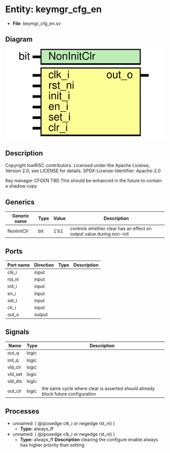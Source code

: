 # Entity: keymgr_cfg_en

- **File**: keymgr_cfg_en.sv
## Diagram

![Diagram](keymgr_cfg_en.svg "Diagram")
## Description

 Copyright lowRISC contributors.
 Licensed under the Apache License, Version 2.0, see LICENSE for details.
 SPDX-License-Identifier: Apache-2.0

 Key manager CFGEN
 TBD This should be enhanced in the future to contain a shadow copy

## Generics

| Generic name | Type | Value | Description                                                            |
| ------------ | ---- | ----- | ---------------------------------------------------------------------- |
| NonInitClr   | bit  | 1'b1  |  controls whether clear has an effect on output value during non-init  |
## Ports

| Port name | Direction | Type | Description |
| --------- | --------- | ---- | ----------- |
| clk_i     | input     |      |             |
| rst_ni    | input     |      |             |
| init_i    | input     |      |             |
| en_i      | input     |      |             |
| set_i     | input     |      |             |
| clr_i     | input     |      |             |
| out_o     | output    |      |             |
## Signals

| Name    | Type  | Description                                                                         |
| ------- | ----- | ----------------------------------------------------------------------------------- |
| out_q   | logic |                                                                                     |
| init_q  | logic |                                                                                     |
| vld_clr | logic |                                                                                     |
| vld_set | logic |                                                                                     |
| vld_dis | logic |                                                                                     |
| out_clr | logic |  the same cycle where clear is asserted should already block future  configuration  |
## Processes
- unnamed: ( @(posedge clk_i or negedge rst_ni) )
  - **Type:** always_ff
- unnamed: ( @(posedge clk_i or negedge rst_ni) )
  - **Type:** always_ff
**Description**
 clearing the configure enable always has higher priority than setting 
